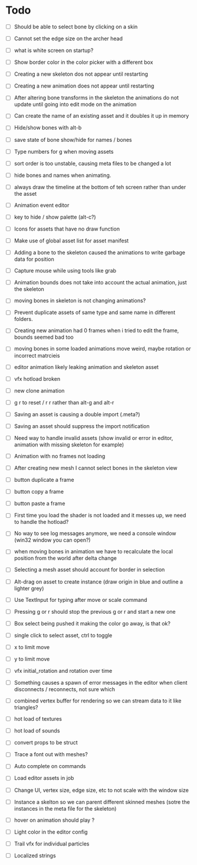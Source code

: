 # Todo

- [ ] Should be able to select bone by clicking on a skin
- [ ] Cannot set the edge size on the archer head
- [ ] what is white screen on startup?
- [ ] Show border color in the color picker with a different box
- [ ] Creating a new skeleton dos not appear until restarting
- [ ] Creating a new animation does not appear until restarting
- [ ] After altering bone transforms in the skeleton the animations do not update until going into edit mode on the animation
- [ ] Can create the name of an existing asset and it doubles it up in memory
- [ ] Hide/show bones with alt-b
- [ ] save state of bone show/hide for names / bones
- [ ] Type numbers for g when moving assets
- [ ] sort order is too unstable, causing meta files to be changed a lot
- [ ] hide bones and names when animating.
- [ ] always draw the timeline at the bottom of teh screen rather than under the asset
- [ ] Animation event editor
- [ ] key to hide / show palette (alt-c?)
- [ ] Icons for assets that have no draw function
- [ ] Make use of global asset list for asset manifest
- [ ] Adding a bone to the skeleton caused the animations to write garbage data for position
- [ ] Capture mouse while using tools like grab
- [ ] Animation bounds does not take into account the actual animation, just the skeleton
- [ ] moving bones in skeleton is not changing animations?
- [ ] Prevent duplicate assets of same type and same name in different folders.
- [ ] Creating new animation had 0 frames when i tried to edit the frame, bounds seemed bad too
- [ ] moving bones in some loaded animations move weird, maybe rotation or incorrect matrcieis
- [ ] editor animation likely leaking animation and skeleton asset 
- [ ] vfx hotload broken
- [ ] new clone animation
- [ ] g r to reset / r r rather than alt-g and alt-r
- [ ] Saving an asset is causing a double import (.meta?)
- [ ] Saving an asset should suppress the import notification 
- [ ] Need way to handle invalid assets (show invalid or error in editor, animation with missing skeleton for example)
- [ ] Animation with no frames not loading
- [ ] After creating new mesh I cannot select bones in the skeleton view
- [ ] button duplicate a frame
- [ ] button copy a frame
- [ ] button paste a frame
- [ ] First time you load the shader is not loaded and it messes up, we need to handle the hotload?
- [ ] No way to see log messages anymore, we need a console window (win32 window you can open?)
- [ ] when moving bones in animation we have to recalculate the local position from the world after delta change
- [ ] Selecting a mesh asset should account for border in selection
- [ ] Alt-drag on asset to create instance  (draw origin in blue and outline a lighter grey)
- [ ] Use TextInput for typing after move or scale command
- [ ] Pressing g or r should stop the previous g or r and start a new one
- [ ] Box select being pushed it making the color go away, is that ok?
- [ ] single click to select asset, ctrl to toggle
- [ ] x to limit move
- [ ] y to limit move
- [ ] vfx initial_rotation and rotation over time

- [ ] Something causes a spawn of error messages in the editor when client disconnects / reconnects, not sure which
- [ ] combined vertex buffer for rendering so we can stream data to it like triangles?
- [ ] hot load of textures
- [ ] hot load of sounds
- [ ] convert props to be struct
- [ ] Trace a font out with meshes?
- [ ] Auto complete on commands
- [ ] Load editor assets in job
- [ ] Change UI, vertex size, edge size, etc to not scale with the window size
- [ ] Instance a skelton so we can parent different skinned meshes (sotre the instances in the meta file for the skeleton)
- [ ] hover on animation should play ?
- [ ] Light color in the editor config
- [ ] Trail vfx for individual particles
- [ ] Localized strings
